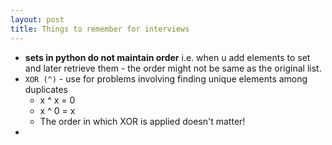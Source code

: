 ```yaml
---
layout: post
title: Things to remember for interviews
---
```

- **sets in python do not maintain order** i.e. when u add elements to set and later retrieve them - the order might not be same as the original list.
- `XOR (^)` - use for problems involving finding unique elements among duplicates
	- x ^ x = 0
	- x ^ 0 = x
	- The order in which XOR is applied doesn't matter!
- 
